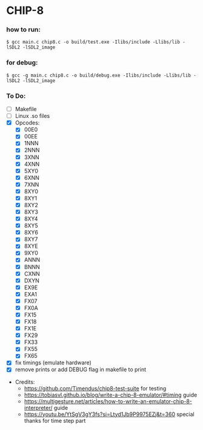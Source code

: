 # CHIP-8

### how to run:

    $ gcc main.c chip8.c -o build/test.exe -Ilibs/include -Llibs/lib -lSDL2 -lSDL2_image

### for debug:

    $ gcc -g main.c chip8.c -o build/debug.exe -Ilibs/include -Llibs/lib -lSDL2 -lSDL2_image

### To Do:

- [ ] Makefile
- [ ] Linux .so files
- [x] Opcodes:
    - [x] 00E0
    - [x] 00EE
    - [x] 1NNN
    - [x] 2NNN
    - [x] 3XNN
    - [x] 4XNN
    - [x] 5XY0
    - [x] 6XNN
    - [x] 7XNN
    - [x] 8XY0
    - [x] 8XY1
    - [x] 8XY2
    - [x] 8XY3
    - [x] 8XY4
    - [x] 8XY5
    - [x] 8XY6
    - [x] 8XY7
    - [x] 8XYE
    - [x] 9XY0
    - [x] ANNN
    - [x] BNNN
    - [x] CXNN
    - [x] DXYN
    - [x] EX9E
    - [x] EXA1
    - [x] FX07
    - [x] FX0A
    - [x] FX15
    - [x] FX18
    - [x] FX1E
    - [x] FX29
    - [x] FX33
    - [x] FX55
    - [x] FX65
- [x] fix timings (emulate hardware)
- [x] remove prints or add DEBUG flag in makefile to print

- Credits:
    - https://github.com/Timendus/chip8-test-suite for testing
    - https://tobiasvl.github.io/blog/write-a-chip-8-emulator/#timing guide
    - https://multigesture.net/articles/how-to-write-an-emulator-chip-8-interpreter/ guide
    - https://youtu.be/YtSgV3gY3fs?si=Ltyd1Jb9P9975EZj&t=360 special thanks for time step part